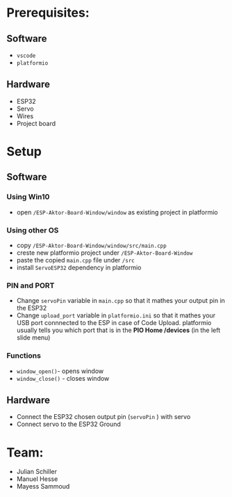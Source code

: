 # Prerequisites:
## Software
* ```vscode```
* ```platformio```
## Hardware
* ESP32
* Servo 
* Wires
* Project board

# Setup
## Software
### Using Win10
* open ```/ESP-Aktor-Board-Window/window``` as existing project in platformio
### Using other OS
* copy ```/ESP-Aktor-Board-Window/window/src/main.cpp``` 
* creste new platformio project under ```/ESP-Aktor-Board-Window``` 
* paste the copied ```main.cpp``` file under ```/src``` 
* install ```ServoESP32``` dependency in platformio
### PIN and PORT
* Change ```servoPin``` variable in ```main.cpp``` so that it mathes your output pin in the ESP32
* Change ```upload_port``` variable in ```platformio.ini``` so that it mathes your USB port connnected to the ESP in case of Code Upload. platformio usually tells you which port that is in the **PIO Home /devices** (in the left slide menu)
### Functions
* ```window_open()```- opens window
* ```window_close()``` - closes window
## Hardware
* Connect the ESP32 chosen output pin (```servoPin``` ) with servo
* Connect servo to the ESP32 Ground

# Team:
* Julian Schiller
* Manuel Hesse
* Mayess Sammoud
